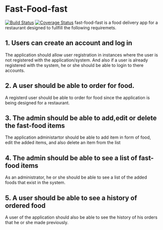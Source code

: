 # Fast-Food-fast

[![Build Status](https://travis-ci.org/edmondsylar/Fast-Food-Food.svg?branch=API)](https://travis-ci.org/edmondsylar/Fast-Food-Food)
[![Coverage Status](https://coveralls.io/repos/github/edmondsylar/Fast-Food-Food/badge.svg?branch=API)](https://coveralls.io/github/edmondsylar/Fast-Food-Food?branch=API)
fast-food-fast is a food delivery app for a restaurant designed to fullfill the following requiremets.

## 1. Users can create an account and log in
The application should allow user registration in instances where the user is not registered
with the application/system. And also if a user is already registered with the system, he or 
she should be able to login to there accounts.

## 2. A user should be able to order for food.
A registerd user should be able to order for food since the application is being designed for 
a restaurant.

## 3. The admin should be able to add,edit or delete the fast-food items
The application administartor should be able to add item in form of food,
edit the added items, and also delete an item from the list

## 4. The admin should be able to see a list of fast-food items
As an administrator, he or she should be able to see a list of the added foods
that exist in the system.

## 5. A user should be able to see a history of ordered food
A user of the application should also be able to see the history of his orders
that he or she made previously.